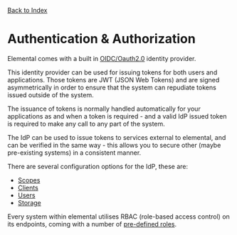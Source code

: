 [Back to Index](/documentation)

# Authentication & Authorization

Elemental comes with a built in [OIDC/Oauth2.0](https://openid.net/connect/) identity provider.

This identity provider can be used for issuing tokens for both users and applications. Those tokens are JWT (JSON Web Tokens) and are signed asymmetrically in order to ensure that the system can repudiate tokens issued outside of the system.

The issuance of tokens is normally handled automatically for your applications as and when a token is required - and a valid IdP issued token is required to make any call to any part of the system.

The IdP can be used to issue tokens to services external to elemental, and can be verified in the same way - this allows you to secure other (maybe pre-existing systems) in a consistent manner.

There are several configuration options for the IdP, these are:

*   [Scopes](/documentation/auth/scopes)
*   [Clients](/documentation/auth/clients)
*   [Users](/documentation/auth/users)
*   [Storage](/documentation/auth/storage)

Every system within elemental utilises RBAC (role-based access control) on its endpoints, coming with a number of [pre-defined roles](/documentation/auth/defaultRoles).